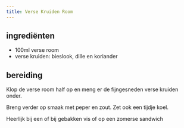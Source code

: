 ```yaml
---
title: Verse Kruiden Room
---
```


## ingrediënten
* 100ml verse room
* verse kruiden: bieslook, dille en koriander

##  bereiding 
Klop de verse room half op en meng er de fijngesneden verse kruiden onder. 

Breng verder op smaak met peper en zout. Zet ook een tijdje koel.

Heerlijk bij een  of bij gebakken vis of op een zomerse  sandwich

